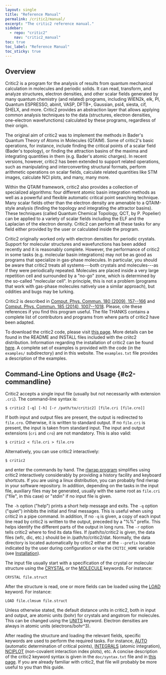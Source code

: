 ```yaml
---
layout: single
title: "Reference Manual"
permalink: /critic2/manual/
excerpt: "The critic2 reference manual."
sidebar:
  - repo: "critic2"
    nav: "critic2_manual"
toc: true
toc_label: "Reference Manual"
toc_sticky: true
---
```


## Overview

Critic2 is a program for the analysis of results from quantum
mechanical calculation in molecules and periodic solids. It can read,
transform, and analyze structures, electron densities, and other
scalar fields generated by many quantum chemistry (and related)
programs, including WIEN2k, elk, PI, Quantum ESPRESSO, abinit, VASP,
DFTB+, Gaussian, psi4, siesta, cif, SHELX, and more. Critic2 provides
an abstraction layer that allows applying common analysis techniques
to the data (structures, electron densities, one-electron
wavefunctions) calculated by these programs, regardless of their
origin.

The original aim of critic2 was to implement the methods in Bader's
Quantum Theory of Atoms in Molecules (QTAIM). Some of critic2's basic
operations, for instance, include finding the critical points of a
scalar field (Bader's topology), or finding the attraction basins of
the maxima and integrating quantities in them (e.g. Bader's atomic
charges). In recent versions, however, critic2 has been extended to
support related operations, such as manipulating and interconverting
structural formats, perform arithmetic operations on scalar fields,
calculate related quantities like STM images, calculate NCI plots, and
many, many more.

Within the QTAIM framework, critic2 also provides a collection of
specialized algorithms: four different atomic basin integration
methods as well as a powerful and flexible automatic critical point
searching technique. Many scalar fields other than the electron
density are amenable to a QTAIM-style analysis (finding the topology
and integrating the attractor basins). These techniques (called
Quantum Chemical Topology, QCT, by P. Popelier) can be applied to a
variety of scalar fields including the ELF and the Laplacian of the
electron density. Critic2 can perform all these tasks for any field
either provided by the user or calculated inside the program.

Critic2 originally worked only with electron densities for periodic
crystals. Support for molecular structures and wavefunctions has been
added recently and it is reasonably complete. However, the performance
of critic2 in some tasks (e.g. molecular basin integrations) may not
be as good as programs that specialize in gas-phase molecules.  In
particular, you should be aware that critic2 treats all systems---both
crystals and molecules---as if they were periodically
repeated. Molecules are placed inside a very large repetition cell and
surrounded by a "no-go" zone, which is determined by the so-called
"molecular cell". In principle, this is not a problem (programs that
work with gas-phase molecules natively use a similar approach), but
oddities and bugs may be lurking.

Critic2 is described in 
[Comput. Phys. Commun. 180 (2009), 157--166](http://dx.doi.org/10.1016/j.cpc.2008.07.018)
and 
[Comput. Phys. Commun. 185 (2014), 1007--1018](http://dx.doi.org/10.1016/j.cpc.2013.10.026).
Please, cite these references if you find this program useful. The
file THANKS contains a complete list of contributors and 
programs from where parts of critic2 have been adapted.

To download the critic2 code, please visit [this page](/critic2/).
More details can be found in the README and INSTALL files included
with the criitc2 distribution. Information regarding the installation
of critic2 can be found [here](/critic2/installation/). A complete set
of examples is provided with the code (in the `examples/`
subdirectory) and in this website. The `examples.txt` file provides a
description of the examples.

## Command-Line Options and Usage {#c2-commandline}

Critic2 accepts a single input file (usually but not necessarily with
extension `.cri`). The command-line syntax is:
~~~
$ critic2 [-q] [-h] [-r /path/to/critic2] [file.cri [file.cro]]
~~~
If both input and output files are present, the output is redirected
to `file.cro`. Otherwise, it is written to standard output. If no
`file.cri` is present, the input is taken from standard input. The
input and output extensions (`cri` and `cro`) are not mandatory. This
is also valid:
~~~
$ critic2 < file.cri > file.cro
~~~
Alternatively, you can use critic2 interactively:
~~~
$ critic2
~~~
and enter the commands by hand.  The 
[rlwrap program](https://github.com/hanslub42/rlwrap) simplifies using critic2
interactively considerably by providing a history facility and
keyboard shortcuts. If you are using a linux distribution, you can
probably find rlwrap in your software repository. In addition,
depending on the tasks in the input file, auxiliary files may be
generated, usually with the same root as `file.cri` ("file", in this
case) or "stdin" if no input file is given.

The `-h` option ("help") prints a short help message and exits. The
`-q` option ("quiet") inhibits the initial and final messages. This is
useful when using critic2 in a pipe command. In addition, If no `-q`
is given, a copy of each input line read by critic2 is written to the
output, preceded by a "%%" prefix. This helps identify the different
parts of the output in long runs. The `-r` option tells critic2 where
to find its data files. If /path/to/critic2 is given, the data files
(wfc, dic, etc.) should be in /path/to/critic2/dat. Normally, the data
directory is located automatically by critic2 either at the
`--prefix` location indicated by the user during configuration or via
the `CRITIC_HOME` variable (see [Installation](/critic2/installation/)).

The input file usually start with a specification of the crystal or
molecular structure using the [CRYSTAL](/critic2/manual/crystal/)
or the [MOLECULE](/critic2/manual/molecule/) keywords. For
instance:
~~~
CRYSTAL file.struct
~~~
After the structure is read, one or more fields can be loaded using the
[LOAD](/critic2/manual/fields/#c2-load) keyword. For instance:
~~~
LOAD file.clmsum file.struct
~~~
Unless otherwise stated, the default distance units in critic2, both
in input and output, are atomic units (bohr) for crystals and angstrom
for molecules. This can be changed using the
[UNITS](/critic2/manual/inputoutput/#c2-units) keyword. Electron
densities are always in atomic units (electrons/bohr^3).

After reading the structure and loading the relevant fields, specific
keywords are used to perform the required tasks. For instance, 
[AUTO](/critic2/manual/cpsearch/#c2-auto)
(automatic determination of critical points), 
[INTEGRALS](/critic2/manual/integrate/#c2-integrals)
(atomic integration), 
[NCIPLOT](/critic2/manual/nciplot/)
(non-covalent interaction index plots), etc.  A concise description of
the critic2 keyword syntax is given in the `doc/syntax.txt` file and
in [this page](/critic2/syntax/). If you are
already familiar with critic2, that file will probably be more useful
to you than this guide.


